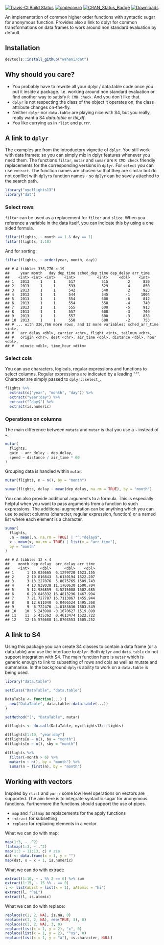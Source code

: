 [![Travis-CI Build Status](https://travis-ci.org/wahani/dat.svg?branch=master)](https://travis-ci.org/wahani/dat)
[![codecov.io](https://codecov.io/github/wahani/dat/coverage.svg?branch=master)](https://codecov.io/github/wahani/dat?branch=master)
[![CRAN_Status_Badge](http://www.r-pkg.org/badges/version/dat)](http://cran.r-project.org/package=dat)
[![Downloads](http://cranlogs.r-pkg.org/badges/dat?color=brightgreen)](http://www.r-pkg.org/pkg/dat)

An implementation of common higher order functions with syntactic sugar for anonymous function. Provides also a link to dplyr for common transformations on data frames to work around non standard evaluation by default.

## Installation


```r
devtools::install_github("wahani/dat")
```

## Why should you care?

- You probably have to rewrite all your dplyr / data.table code once you put it 
inside a package. I.e. working around non standard evaluation or find another
way to satisfy `R CMD check`. And you don't like that.
- `dplyr` is not respecting the class of the object it operates on; the class
attribute changes on-the-fly.
- Neither `dplyr` nor `data.table` are playing nice with S4, but you really,
really want a S4 *data.table* or *tbl_df*.
- You like currying as in `rlist` and `purrr`.


## A link to `dplyr`

The examples are from the introductory vignette of `dplyr`. You still work with
data frames: so you can simply mix in dplyr features whenever you need them. The
functions `filtar`, `mutar` and `sumar` are `R CMD check` friendly replacements
for the corresponding versions in `dplyr`. For `select` you can use
`extract`. The function names are chosen so that they are similar but do not
conflict with `dplyr`s function names - so `dplyr` can be savely attached to the
search path.


```r
library("nycflights13")
library("dat")
```

### Select rows

`filtar` can be used as a replacement for `filter` and `slice`. When you
reference a variable in the data itself, you can indicate this by using a one
sided formula.


```r
filtar(flights, ~ month == 1 & day == 1)  
filtar(flights, 1:10)
```

And for sorting:


```r
filtar(flights, ~ order(year, month, day))
```

```
## # A tibble: 336,776 × 19
##     year month   day dep_time sched_dep_time dep_delay arr_time
##    <int> <int> <int>    <int>          <int>     <dbl>    <int>
## 1   2013     1     1      517            515         2      830
## 2   2013     1     1      533            529         4      850
## 3   2013     1     1      542            540         2      923
## 4   2013     1     1      544            545        -1     1004
## 5   2013     1     1      554            600        -6      812
## 6   2013     1     1      554            558        -4      740
## 7   2013     1     1      555            600        -5      913
## 8   2013     1     1      557            600        -3      709
## 9   2013     1     1      557            600        -3      838
## 10  2013     1     1      558            600        -2      753
## # ... with 336,766 more rows, and 12 more variables: sched_arr_time <int>,
## #   arr_delay <dbl>, carrier <chr>, flight <int>, tailnum <chr>,
## #   origin <chr>, dest <chr>, air_time <dbl>, distance <dbl>, hour <dbl>,
## #   minute <dbl>, time_hour <dttm>
```


### Select cols

You can use characters, logicals, regular expressions and functions to select
columns. Regular expressions are indicated by a leading "^". Character are
simply passed to `dplyr::select_`.


```r
flights %>%
  extract(c("year", "month", "day")) %>%
  extract("year:day") %>%
  extract("^day$") %>%
  extract(is.numeric)
```


### Operations on columns

The main difference between `mutate` and `mutar` is that you use a `~`
instead of `=`.
    

```r
mutar(
  flights,
  gain ~ arr_delay - dep_delay,
  speed ~ distance / air_time * 60
)
```

Grouping data is handled within `mutar`:


```r
mutar(flights, n ~ n(), by = "month")
```


```r
sumar(flights, delay ~ mean(dep_delay, na.rm = TRUE), by = "month")
```

You can also provide additional arguments to a formula. This is especially
helpful when you want to pass arguments from a function to such expressions. The
additional augmentation can be anything which you can use to select columns
(character, regular expression, function) or a named list where each element is
a character.
    

```r
sumar(
  flights,
  .n ~ mean(.n, na.rm = TRUE) | "^.*delay$",
  x ~ mean(x, na.rm = TRUE) | list(x = "arr_time"),
  by = "month"
)
```

```
## # A tibble: 12 × 4
##    month dep_delay  arr_delay arr_time
##    <int>     <dbl>      <dbl>    <dbl>
## 1      1 10.036665  6.1299720 1523.155
## 2      2 10.816843  5.6130194 1522.207
## 3      3 13.227076  5.8075765 1509.743
## 4      4 13.938038 11.1760630 1500.704
## 5      5 12.986859  3.5215088 1502.685
## 6      6 20.846332 16.4813296 1467.994
## 7      7 21.727787 16.7113067 1455.944
## 8      8 12.611040  6.0406524 1495.368
## 9      9  6.722476 -4.0183636 1503.549
## 10    10  6.243988 -0.1670627 1519.899
## 11    11  5.435362  0.4613474 1522.722
## 12    12 16.576688 14.8703553 1505.252
```


## A link to S4

Using this package you can create S4 classes to contain a data frame (or a
data.table) and use the interface to `dplyr`. Both `dplyr` and `data.table` do
not support integration with S4. The main function here is `mutar` which is
generic enough to link to subsetting of rows and cols as well as mutate and
summarise. In the background `dplyr`s ability to work on a `data.table` is being
used.


```r
library("data.table")

setClass("DataTable", "data.table")

DataTable <- function(...) {
  new("DataTable", data.table::data.table(...))
}

setMethod("[", "DataTable", mutar)

dtflights <- do.call(DataTable, nycflights13::flights)

dtflights[1:10, "year:day"]
dtflights[n ~ n(), by = "month"]
dtflights[n ~ n(), sby = "month"]

dtflights %>%
  filtar(~month > 6) %>%
  mutar(n ~ n(), by = "month") %>%
  sumar(n ~ first(n), by = "month")
```


## Working with vectors

Inspired by `rlist` and `purrr` some low level operations on vectors are
supported. The aim here is to integrate syntactic sugar for anonymous functions.
Furthermore the functions should support the use of pipes.

- `map` and `flatmap` as replacements for the apply functions
- `extract` for subsetting
- `replace` for replacing elements in a vector

What we can do with map:


```r
map(1:3, ~ .^2)
flatmap(1:3, ~ .^2)
map(1:3 ~ 11:13, c) # zip
dat <- data.frame(x = 1, y = "")
map(dat, x ~ x + 1, is.numeric)
```

What we can do with extract:


```r
extract(1:10, ~ . %% 2 == 0) %>% sum
extract(1:15, ~ 15 %% . == 0)
l <- list(aList = list(x = 1), aAtomic = "hi")
extract(l, "^aL")
extract(l, is.atomic)
```

What we can do with replace:


```r
replace(c(1, 2, NA), is.na, 0)
replace(c(1, 2, NA), rep(TRUE, 3), 0)
replace(c(1, 2, NA), 3, 0)
replace(list(x = 1, y = 2), "x", 0)
replace(list(x = 1, y = 2), "^x$", 0)
replace(list(x = 1, y = "a"), is.character, NULL)
```
